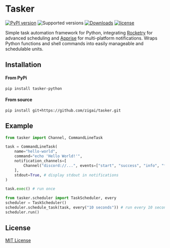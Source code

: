 # Tasker
[![PyPI version](https://badge.fury.io/py/tasker-python.svg)](https://badge.fury.io/py/tasker-python)
![Supported versions](https://img.shields.io/badge/python-3.10+-blue.svg)
[![Downloads](https://static.pepy.tech/badge/tasker-python)](https://pepy.tech/project/tasker-python)
[![license](https://img.shields.io/github/license/zigai/tasker.svg)](https://github.com/zigai/tasker/blob/main/LICENSE)

Simple task automation framework for Python, integrating [Rocketry](https://github.com/Miksus/rocketry) for advanced scheduling and [Apprise](https://github.com/caronc/apprise) for multi-platform notifications. Wraps Python functions and shell commands into easily manageable and schedulable units.

## Installation
#### From PyPi
```
pip install tasker-python
```
#### From source
```
pip install git+https://github.com/zigai/tasker.git
```
## Example
```python
from tasker import Channel, CommandLineTask

task = CommandLineTask(
    name="hello-world",
    command="echo 'Hello World!'",
    notification_channels=[
        Channel("discord://...", events=["start", "success", "info", "fail"]), 
    ],
    stdout=True, # display stdout in notifications
)

task.exec() # run once

from tasker.scheduler import TaskScheduler, every
scheduler = TaskScheduler()
scheduler.schedule_task(task, every("10 seconds")) # run every 10 seconds
scheduler.run()

```

## License
[MIT License](https://github.com/zigai/tasker/blob/master/LICENSE)
